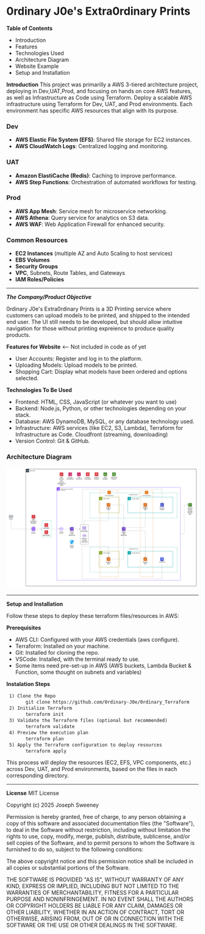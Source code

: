 # 0rdinary J0e's Extra0rdinary Prints


<B>Table of Contents</B>
- Introduction
- Features
- Technologies Used
- Architecture Diagram
- Website Example
- Setup and Installation


**Introduction**
This project was primarilly a AWS 3-tiered architecture project, deploying in Dev,UAT,Prod, and focusing on hands on core AWS features, as well as Infrastructure as Code using Terraform. Deploy a scalable AWS infrastructure using Terraform for Dev, UAT, and Prod environments. Each environment has specific AWS resources that align with its purpose.

### Dev
- **AWS Elastic File System (EFS)**: Shared file storage for EC2 instances.
- **AWS CloudWatch Logs**: Centralized logging and monitoring.

### UAT
- **Amazon ElastiCache (Redis)**: Caching to improve performance.
- **AWS Step Functions**: Orchestration of automated workflows for testing.

### Prod
- **AWS App Mesh**: Service mesh for microservice networking.
- **AWS Athena**: Query service for analytics on S3 data.
- **AWS WAF**: Web Application Firewall for enhanced security.

### Common Resources
- **EC2 Instances** (multiple AZ and Auto Scaling to host services)
- **EBS Volumes**
- **Security Groups**
- **VPC**, Subnets, Route Tables, and Gateways
- **IAM Roles/Policies**

---------------------------------------------------------------------------------------------------------------------------------------------------------

***The Company/Product Objective***

0rdinary J0e's Extra0rdinary Prints is a 3D Printing service where customers can upload models to be printed, and shipped to the intended end user. The UI still needs to be developed, but should allow intuitive navigation for those without printing expreience to produce quality products.


**Features for Website** <-- Not included in code as of yet
- User Accounts: Register and log in to the platform.
- Uploading Models: Upload models to be printed.
- Shopping Cart: Display what models have been ordered and options selected.

**Technologies To Be Used**
- Frontend: HTML, CSS, JavaScript (or whatever you want to use)
- Backend: Node.js, Python, or other technologies depending on your stack.
- Database: AWS DynamoDB, MySQL, or any database technology used.
- Infrastructure: AWS services (like EC2, S3, Lambda), Terraform for Infrastructure as Code. Cloudfront (streaming, downloading)
- Version Control: Git & GitHub.


### Architecture Diagram

![Architecture Diagram Thumbnail](https://github.com/0rdinary-J0e/0rdinary_Terraform/blob/master/0rdinaryJ0e'sExtra0rdinaryPrints_Diagram.png)


---------------------------------------------------------------------------------------------------------------------------
**Setup and Installation**

Follow these steps to deploy these terraform files/resources in AWS:

**Prerequisites**
- AWS CLI: Configured with your AWS credentials (aws configure).
- Terraform: Installed on your machine.
- Git: Installed for cloning the repo.
- VSCode: Installed, with the terminal ready to use.
- Some items need pre-set-up in AWS (AWS buckets, Lambda Bucket & Function, some thought on subnets and variables)

**Instalation Steps**
     
     1) Clone the Repo
           git clone https://github.com/0rdinary-J0e/0rdinary_Terraform
     2) Initialize Terraform
           terraform init
     3) Validate the Terraform files (optional but recommended)
           terraform validate
     4) Preview the execution plan
           terraform plan
     5) Apply the Terraform configuration to deploy resources
           terraform apply

This process will deploy the resources (EC2, EFS, VPC components, etc.) across Dev, UAT, and Prod environments, based on the files in each corresponding directory.

-----------------------------------------------------------------------------------------------------------------------------------------------------
**License**
MIT License

Copyright (c) 2025 Joseph Sweeney

Permission is hereby granted, free of charge, to any person obtaining a copy
of this software and associated documentation files (the "Software"), to deal
in the Software without restriction, including without limitation the rights
to use, copy, modify, merge, publish, distribute, sublicense, and/or sell
copies of the Software, and to permit persons to whom the Software is
furnished to do so, subject to the following conditions:

The above copyright notice and this permission notice shall be included in all
copies or substantial portions of the Software.

THE SOFTWARE IS PROVIDED "AS IS", WITHOUT WARRANTY OF ANY KIND, EXPRESS OR
IMPLIED, INCLUDING BUT NOT LIMITED TO THE WARRANTIES OF MERCHANTABILITY,
FITNESS FOR A PARTICULAR PURPOSE AND NONINFRINGEMENT. IN NO EVENT SHALL THE
AUTHORS OR COPYRIGHT HOLDERS BE LIABLE FOR ANY CLAIM, DAMAGES OR OTHER
LIABILITY, WHETHER IN AN ACTION OF CONTRACT, TORT OR OTHERWISE, ARISING FROM,
OUT OF OR IN CONNECTION WITH THE SOFTWARE OR THE USE OR OTHER DEALINGS IN THE
SOFTWARE.
